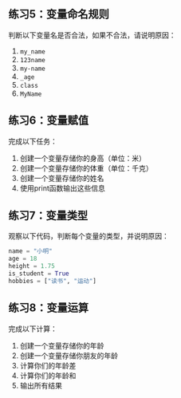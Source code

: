 ## 练习5：变量命名规则
判断以下变量名是否合法，如果不合法，请说明原因：
1. `my_name`
2. `123name`
3. `my-name`
4. `_age`
5. `class`
6. `MyName`

## 练习6：变量赋值
完成以下任务：
1. 创建一个变量存储你的身高（单位：米）
2. 创建一个变量存储你的体重（单位：千克）
3. 创建一个变量存储你的姓名
4. 使用print函数输出这些信息

## 练习7：变量类型
观察以下代码，判断每个变量的类型，并说明原因：
```python
name = "小明"
age = 18
height = 1.75
is_student = True
hobbies = ["读书", "运动"]
```

## 练习8：变量运算
完成以下计算：
1. 创建一个变量存储你的年龄
2. 创建一个变量存储你朋友的年龄
3. 计算你们的年龄差
4. 计算你们的年龄和
5. 输出所有结果